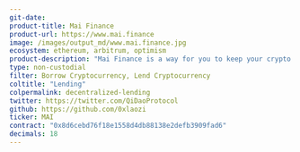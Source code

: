 ```yaml
---
git-date: 
product-title: Mai Finance
product-url: https://www.mai.finance
image: /images/output_md/www.mai.finance.jpg
ecosystem: ethereum, arbitrum, optimism
product-description: "Mai Finance is a way for you to keep your crypto and still be able to spend its value. That means you're able to mint stablecoins without having to sell your crypto assets, and do so at 0% interest."
type: non-custodial
filter: Borrow Cryptocurrency, Lend Cryptocurrency
coltitle: "Lending"
colpermalink: decentralized-lending
twitter: https://twitter.com/QiDaoProtocol
github: https://github.com/0xlaozi
ticker: MAI
contract: "0x8d6cebd76f18e1558d4db88138e2defb3909fad6"
decimals: 18
---
```

